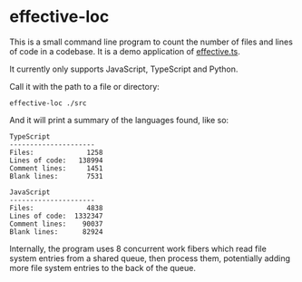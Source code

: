 # effective-loc

This is a small command line program to count the number of files and lines of code in a codebase. It is a demo application of [effective.ts](https://github.com/DavidTimms/effective.ts).

It currently only supports JavaScript, TypeScript and Python.

Call it with the path to a file or directory:

```
effective-loc ./src
```

And it will print a summary of the languages found, like so:

```
TypeScript
---------------------
Files:             1258
Lines of code:   138994
Comment lines:     1451
Blank lines:       7531

JavaScript
---------------------
Files:             4838
Lines of code:  1332347
Comment lines:    90037
Blank lines:      82924
```

Internally, the program uses 8 concurrent work fibers which read file system entries from a shared queue, then process them, potentially adding more file system entries to the back of the queue.

